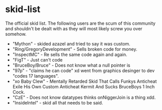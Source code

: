 # skid-list
The official skid list. The following users are the scum of this community and shouldn't be dealt with as they will most likely screw you over somehow.

* "Mython" - skided azazel and tried to say it was custom.
* "Ring/GregoryDevelopment" - Sells broken code for money.
* "InspectMC" - Re sells the same code again and again.
* "FigT" - Just can't code
* "BruceBoy/Bruce" - Does not know what a null pointer is
* "97p" - "claims he can code" xd went from graphics desinger to dev "codes 17 languages".
* "xo Baby Clew" - Mentally Retarded Skid That Calls Funkys Anticheat Exile His Own Custom Anticheat Kermit And Sucks BruceBoys 1 Inch Cock.
* "CzE" - Does not know datatypes thinks onNiggerJoin is a thing xdd.
* "InsideIntel" - skid all that needs to be said.
